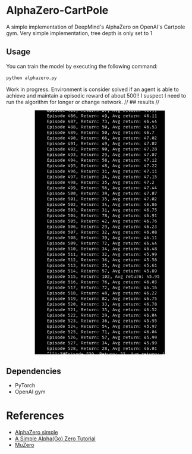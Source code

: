 # AlphaZero-CartPole
A simple implementation of DeepMind's AlphaZero on OpenAI's Cartpole gym. Very simple implementation, tree depth is only set to 1


## Usage
You can train the model by executing the following command:
```bash
python alphazero.py
```
Work in progress. Environment is consider solved if an agent is able to achieve and maintain a episodic reward of about 500!!
I suspect I need to run the algorithm for longer or change network.
// ## results
// <p align="center"> <img src="res.png" width="350"/> </p>


## Dependencies
- PyTorch
- OpenAI gym

# References
- [AlphaZero simple](http://joshvarty.github.io/AlphaZero/)
- [A Simple Alpha(Go) Zero Tutorial](https://web.stanford.edu/~surag/posts/alphazero.html)
- [MuZero](https://github.com/geohot/ai-notebooks/tree/master/muzero)

